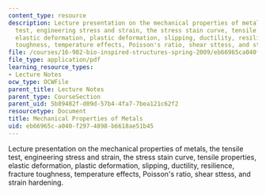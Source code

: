 ```yaml
---
content_type: resource
description: Lecture presentation on the mechanical properties of metals, the tensile
  test, engineering stress and strain, the stress stain curve, tensile properties,
  elastic deformation, plastic deformation, slipping, ductility, resilience, fracture
  toughness, temperature effects, Poisson's ratio, shear sttess, and strain hardening.
file: /courses/16-982-bio-inspired-structures-spring-2009/eb66965ca040f2974898b6618ae51b45_MIT16_982s09_lec03.pdf
file_type: application/pdf
learning_resource_types:
- Lecture Notes
ocw_type: OCWFile
parent_title: Lecture Notes
parent_type: CourseSection
parent_uid: 5b89482f-d09d-57b4-4fa7-7bea121c62f2
resourcetype: Document
title: Mechanical Properties of Metals
uid: eb66965c-a040-f297-4898-b6618ae51b45
---
```

Lecture presentation on the mechanical properties of metals, the tensile test, engineering stress and strain, the stress stain curve, tensile properties, elastic deformation, plastic deformation, slipping, ductility, resilience, fracture toughness, temperature effects, Poisson's ratio, shear sttess, and strain hardening.

